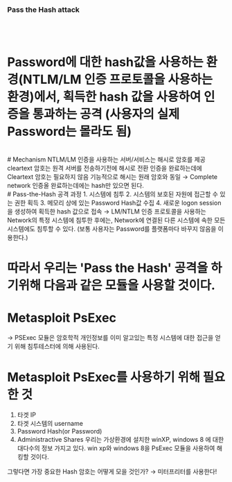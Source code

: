 ### Pass the Hash attack
</br></br>
# Password에 대한 hash값을 사용하는 환경(NTLM/LM 인증 프로토콜을 사용하는 환경)에서, 획득한 hash 값을 사용하여 인증을 통과하는 공격 (사용자의 실제 Password는 몰라도 됨)
</br>
# Mechanism
NTLM/LM 인증을 사용하는 서버/서비스는 해시로 암호를 제공
cleartext 암호는 원격 서버를 전송하기전에 해시로 전환
인증을 완료하는데에 Cleartext 암호는 필요하지 않음
기능적으로 해시는 원래 암호와 동일
→ Complete network 인증올 완료하는데에는 hash만 있으면 된다.
</br>
# Pass-the-Hash 공격 과정
1. 시스템에 침투
2. 시스템의 보호된 자원에 접근할 수 있는 권한 획득
3. 메모리 상에 있는 Password Hash값 수집
4. 새로운 logon session을 생성하여 획득한 hash 값으로 접속
→ LM/NTLM 인증 프로토콜을 사용하는 Network의 특정 시스템에 침투한 후에는, Network에 연결된 다른 시스템에 속한 모든 시스템에도 침투할 수 있다.
(보통 사용자는 Password를 플랫폼마다 바꾸지 않음을 이용한다.)

# 따라서 우리는 'Pass the Hash' 공격을 하기위해 다음과 같은 모듈을 사용할 것이다.

# Metasploit PsExec
→ PSExec 모듈은 암호학적 개인정보를 이미 알고있는 특정 시스템에 대한 접근을 얻기 위해 침투테스터에 의해 사용된다.

# Metasploit PsExec를 사용하기 위해 필요한 것
1. 타겟 IP
2. 타겟 시스템의 username
3. Password Hash(or Password)
4. Administractive Shares
우리는 가상환경에 설치한 winXP, windows 8 에 대한 대다수의 정보 가지고 있다. win xp와 windows 8을 PsExec 모듈을 사용하여 해킹할 것이다.

그렇다면 가장 중요한 Hash 암호는 어떻게 모을 것인가?
→ 미터프리터를 사용한다!
